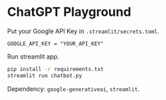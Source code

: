 # ChatGPT Playground
Put your Google API Key in `.streamlit/secrets.toml`.
```config
GOOGLE_API_KEY = "YOUR_API_KEY"
```
Run streamlit app.
```bash
pip install -r requirements.txt
streamlit run chatbot.py
```
Dependency: `google-generativeai`, `streamlit`.